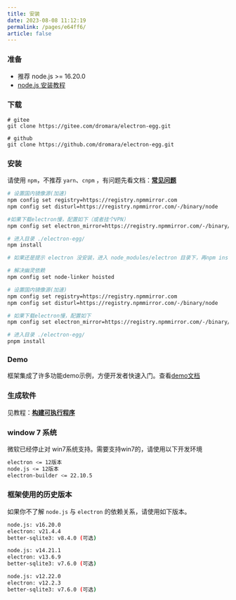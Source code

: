 ```yaml
---
title: 安装
date: 2023-08-08 11:12:19
permalink: /pages/e64ff6/
article: false
---
```


###  准备
- 推荐 node.js >= 16.20.0 
- [node.js 安装教程](/pages/1f0f51/)

### 下载
```
# gitee
git clone https://gitee.com/dromara/electron-egg.git

# github
git clone https://github.com/dromara/electron-egg.git
```

###  安装
请使用 `npm`，不推荐 `yarn`、`cnpm` ，有问题先看文档：[**常见问题**](/pages/23649b/)

<code-group>
  <code-block title="npm" active>

```bash
# 设置国内镜像源(加速)
npm config set registry=https://registry.npmmirror.com
npm config set disturl=https://registry.npmmirror.com/-/binary/node

#如果下载electron慢，配置如下（或者挂个VPN）
npm config set electron_mirror=https://registry.npmmirror.com/-/binary/electron/

# 进入目录 ./electron-egg/
npm install

# 如果还是提示 electron 没安装，进入 node_modules/electron 目录下，再npm install
```
  </code-block>

  <code-block title="pnpm">
  
```bash
# 解决幽灵依赖
npm config set node-linker hoisted

# 设置国内镜像源(加速)
npm config set registry=https://registry.npmmirror.com
npm config set disturl=https://registry.npmmirror.com/-/binary/node

# 如果下载electron慢，配置如下
npm config set electron_mirror=https://registry.npmmirror.com/-/binary/electron/

# 进入目录 ./electron-egg/
pnpm install
```
  </code-block>
</code-group>

### Demo
框架集成了许多功能demo示例，方便开发者快速入门。查看[demo文档](/pages/132909/)

### 生成软件
见教程：[**构建可执行程序**](/pages/ad838d/)

###  window 7 系统
微软已经停止对 win7系统支持。需要支持win7的，请使用以下开发环境
```bash
electron <= 12版本
node.js <= 12版本
electron-builder <= 22.10.5
```

### 框架使用的历史版本
如果你不了解 `node.js` 与 `electron` 的依赖关系，请使用如下版本。
```bash
node.js: v16.20.0 
electron: v21.4.4 
better-sqlite3: v8.4.0 (可选)
```
```bash
node.js: v14.21.1
electron: v13.6.9
better-sqlite3: v7.6.0 (可选)
```
```bash
node.js: v12.22.0
electron: v12.2.3 
better-sqlite3: v7.6.0 (可选)
```